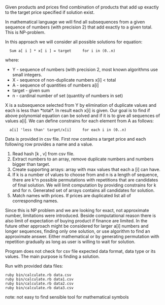 <p>Given products and prices find combination of products that add up exactly to the target price specified if solution exist.</p>

<p>In mathematical language we will find all subsequences from a given sequence of numbers (with precision 2) that add exactly to a given total. This is NP-problem.</p>

<p>In this approach we will consider all possible solutions for equation:</p>

<pre><code>  Sum a[ i ] * x[ i ] = target     for i in (0..n)
</code></pre>

<p> where:
<ul>
    <li>Y      - sequence of numbers (with precision 2,
                 most known algorithms use small integers.</li>
    <li>X      - sequence of non-duplicate numbers x[i] < total</li>
    <li>A      - sequence of quantities of numbers a[i]</li>
    <li>target    - given sum</li>
    <li>n      - cardinal number of set (quantity of numbers in set)</li>
</ul>



<p>X is a subsequence selected from Y by elimination of duplicate values and each is less than *total*. In result each x[i] is given. Our goal is to find if above polynomial equation can be solved and if it is to give all sequences of values a[i]. We can define constrains for each element from A as follows:</p>

<pre><code>  a[i] 'less than' target/x[i]     for each i in (0..n)
</code></pre>

<p>Data is provided in csv file. First row contains a target price and each following row provides a name and a value.</p>

<ol>
<li>Read hash [k , v] from csv file.</li>
<li>Extract numbers to an array, remove duplicate numbers and numbers bigger than target.</li>
<li>Create supporting arrays: array with max values that each a [i] can have.</li>
<li>If k is a number of values to choose from and n is a length of sequence, there are k^n possible permutations with repetitions that are candidates of final solution. We will limit computation by providing constrains for k and for n.
Generated set of arrays contains all candidates for solution.</li>
<li>Match names with prices. If prices are duplicated list all of corresponding names.</li>
</ol>

<p>Since this is NP problem and we are looking for exact, not approximate number, limitations were introduced. Beside computational reason there is also limit of expectation of buying product if finance are limited. In the future other approach might be considered for larger a[i] numbers and longer sequences, finding only one solution, or use algorithm to find an approximate answer. Either mathematical or by generating permutation with repetition gradually as long as user is willing to wait for solution.</p>

<p>Program does not check for csv file expected data format, data type or its values. The main purpose is finding a solution.</p>

<p>Run with provided data files:</p>

<pre><code>ruby bin/calculate.rb data.csv
ruby bin/calculate.rb data1.csv
ruby bin/calculate.rb data2.csv
ruby bin/calculate.rb data3.csv    
</code></pre>

<p>note: not easy to find sensible tool for mathematical symbols</p>
